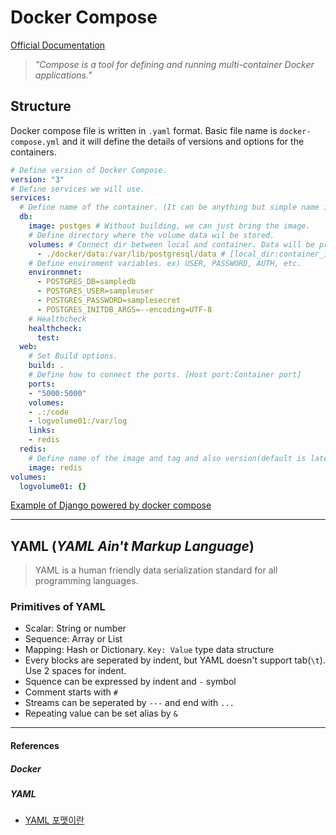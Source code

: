 # Docker Compose

[Official Documentation](https://docs.docker.com/compose/)

> *"Compose is a tool for defining and running multi-container Docker applications."*

## Structure

Docker compose file is written in ```.yaml``` format.
Basic file name is ```docker-compose.yml``` and it will define the details of versions and options for the containers.

``` YAML
# Define version of Docker Compose.
version: "3"
# Define services we will use.
services:
  # Define name of the container. (It can be anything but simple name is recommanded.)
  db:
    image: postges # Without building, we can just bring the image.
    # Define directory where the volume data wil be stored.
    volumes: # Connect dir between local and container. Data will be preserved even the container is removed.
      - ./docker/data:/var/lib/postgresql/data # [local_dir:container_internal_dir]
    # Define enviroment variables. ex) USER, PASSWORD, AUTH, etc.
    environmnet:
      - POSTGRES_DB=sampledb
      - POSTGRES_USER=sampleuser
      - POSTGRES_PASSWORD=samplesecret
      - POSTGRES_INITDB_ARGS=--encoding=UTF-8
    # Healthcheck
    healthcheck:
      test:
  web:
    # Set Build options.
    build: .
    # Define how to connect the ports. [Host port:Container port]
    ports:
    - "5000:5000"
    volumes:
    - .:/code
    - logvolume01:/var/log
    links:
    - redis
  redis:
    # Define name of the image and tag and also version(default is latest).
    image: redis
volumes:
  logvolume01: {}

```

[Example of Django powered by docker compose](https://github.com/HoonAhn/dockercompose_django)

---

## YAML (***YAML Ain't Markup Language***)

> YAML is a human friendly data serialization standard for all programming languages.

### Primitives of YAML

- Scalar: String or number
- Sequence: Array or List
- Mapping: Hash or Dictionary. ```Key: Value``` type data structure
- Every blocks are seperated by indent, but YAML doesn't support tab(```\t```). Use 2 spaces for indent.
- Squence can be expressed by indent and ```-``` symbol
- Comment starts with ```#```
- Streams can be seperated by ```---``` and end with ```...```
- Repeating value can be set alias by ```&```

---

#### References

##### Docker

##### YAML

- [YAML 포맷이란](http://anitoy.pe.kr/yaml-format/)
